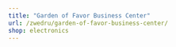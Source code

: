 ```yaml
---
title: "Garden of Favor Business Center"
url: /zwedru/garden-of-favor-business-center/
shop: electronics
---
```

